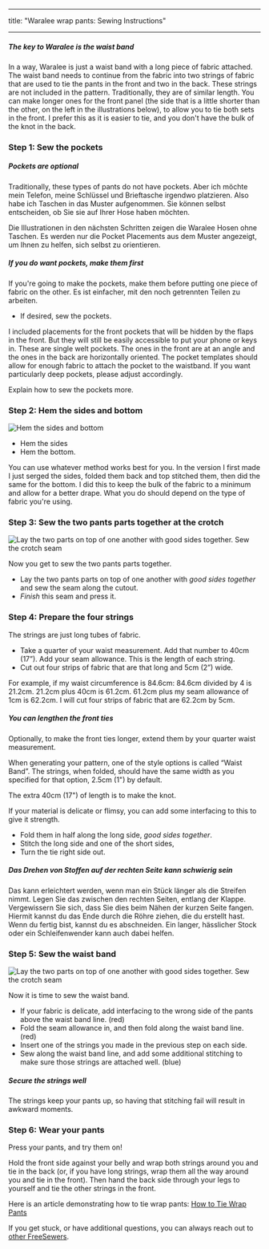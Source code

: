 - - -
title: "Waralee wrap pants: Sewing Instructions"
- - -

<Warning>

##### The key to Waralee is the waist band

In a way, Waralee is just a waist band with a long piece of fabric attached. The waist band needs to continue from the fabric into two strings of fabric that are used to tie the pants in the front and two in the back. These strings are not included in the pattern. Traditionally, they are of similar length. You can make longer ones for the front panel (the side that is a little shorter than the other, on the left in the illustrations below), to allow you to tie both sets in the front. I prefer this as it is easier to tie, and you don't have the bulk of the knot in the back.

</Warning>

### Step 1: Sew the pockets

<Note>

##### Pockets are optional

Traditionally, these types of pants do not have pockets. Aber ich möchte mein Telefon, meine Schlüssel und Brieftasche irgendwo platzieren. Also habe ich Taschen in das Muster aufgenommen. Sie können selbst entscheiden, ob Sie sie auf Ihrer Hose haben möchten.

Die Illustrationen in den nächsten Schritten zeigen die Waralee Hosen ohne Taschen. Es werden nur die Pocket Placements aus dem Muster angezeigt, um Ihnen zu helfen, sich selbst zu orientieren.

##### If you do want pockets, make them first

If you're going to make the pockets, make them before putting one piece of fabric on the other. Es ist einfacher, mit den noch getrennten Teilen zu arbeiten.

</Note>

- If desired, sew the pockets.

<Note>

I included placements for the front pockets that will be hidden by the flaps in the front. But they will still be easily accessible to put your phone or keys in. These are single welt pockets. The ones in the front are at an angle and the ones in the back are horizontally oriented. The pocket templates should allow for enough fabric to attach the pocket to the waistband. If you want particularly deep pockets, please adjust accordingly.

</Note>

<Fixme>

Explain how to sew the pockets more.

</Fixme>

### Step 2: Hem the sides and bottom

![Hem the sides and bottom](waralee-hem-sides-and-bottom.png)

- Hem the sides
- Hem the bottom.

<Note>

You can use whatever method works best for you. In the version I first made I just serged the sides, folded them back and top stitched them, then did the same for the bottom. I did this to keep the bulk of the fabric to a minimum and allow for a better drape. What you do should depend on the type of fabric you're using.

</Note>

### Step 3: Sew the two pants parts together at the crotch

![Lay the two parts on top of one another with good sides together. Sew the crotch seam](waralee-crotch-seam-no-pockets.png)

Now you get to sew the two pants parts together.

- Lay the two pants parts on top of one another with _good sides together_ and sew the seam along the cutout.
- _Finish_ this seam and press it.

### Step 4: Prepare the four strings

The strings are just long tubes of fabric.

- Take a quarter of your waist measurement. Add that number to 40cm (17”). Add your seam allowance. This is the length of each string.
- Cut out four strips of fabric that are that long and 5cm (2”) wide.

<Tip>

For example, if my waist circumference is 84.6cm: 84.6cm divided by 4 is 21.2cm. 21.2cm plus 40cm is 61.2cm. 61.2cm plus my seam allowance of 1cm is 62.2cm. I will cut four strips of fabric that are 62.2cm by 5cm.

</Tip>

<Note>

##### You can lengthen the front ties

Optionally, to make the front ties longer, extend them by your quarter waist measurement.

When generating your pattern, one of the style options is called “Waist Band”. The strings, when folded, should have the same width as you specified for that option, 2.5cm (1") by default.

The extra 40cm (17") of length is to make the knot.

If your material is delicate or flimsy, you can add some interfacing to this to give it strength.

</Note>

- Fold them in half along the long side, _good sides together_.
- Stitch the long side and one of the short sides,
- Turn the tie right side out.

<Tip>

##### Das Drehen von Stoffen auf der rechten Seite kann schwierig sein

Das kann erleichtert werden, wenn man ein Stück länger als die Streifen nimmt. Legen Sie das zwischen den rechten Seiten, entlang der Klappe. Vergewissern Sie sich, dass Sie dies beim Nähen der kurzen Seite fangen. Hiermit kannst du das Ende durch die Röhre ziehen, die du erstellt hast. Wenn du fertig bist, kannst du es abschneiden. Ein langer, hässlicher Stock oder ein Schleifenwender kann auch dabei helfen.

</Tip>

### Step 5: Sew the waist band

![Lay the two parts on top of one another with good sides together. Sew the crotch seam](waralee-waist-band-no-pockets.png)

Now it is time to sew the waist band.

- If your fabric is delicate, add interfacing to the wrong side of the pants above the waist band line. (red)
- Fold the seam allowance in, and then fold along the waist band line. (red)
- Insert one of the strings you made in the previous step on each side.
- Sew along the waist band line, and add some additional stitching to make sure those strings are attached well. (blue)

<Warning>

##### Secure the strings well

The strings keep your pants up, so having that stitching fail will result in awkward moments.

</Warning>

### Step 6: Wear your pants

Press your pants, and try them on!

Hold the front side against your belly and wrap both strings around you and tie in the back (or, if you have long strings, wrap them all the way around you and tie in the front). Then hand the back side through your legs to yourself and tie the other strings in the front.

Here is an article demonstrating how to tie wrap pants: [How to Tie Wrap Pants](https://www.wikihow.com/Tie-Wrap-Pants)

If you get stuck, or have additional questions, you can always reach out to [other FreeSewers](https://discord.freesewing.org/).

